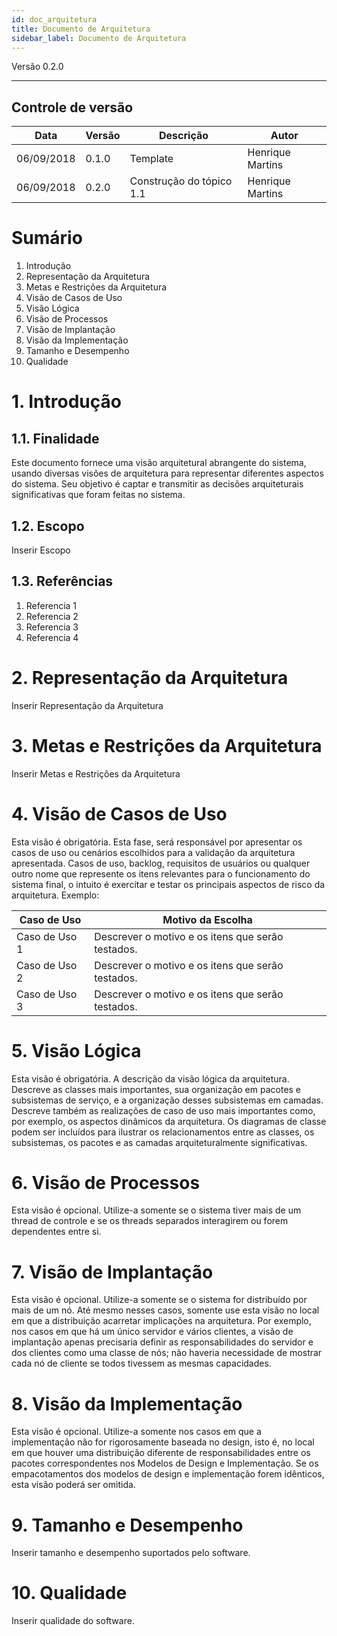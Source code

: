 ```yaml
---
id: doc_arquitetura
title: Documento de Arquitetura
sidebar_label: Documento de Arquitetura
---
```


Versão 0.2.0
___

## Controle de versão

| **Data** | **Versão** | **Descrição** | **Autor** |
| --- | --- | --- | --- |
| 06/09/2018 | 0.1.0 | Template | Henrique Martins |
| 06/09/2018 | 0.2.0 | Construção do tópico 1.1 | Henrique Martins |


# Sumário

1. Introdução </br>
2. Representação da Arquitetura </br>
3. Metas e Restrições da Arquitetura </br>
4. Visão de Casos de Uso </br>
5. Visão Lógica </br>
6. Visão de Processos </br>
7. Visão de Implantação </br>
8. Visão da Implementação </br>
9. Tamanho e Desempenho </br>
10. Qualidade </br>

# 1. Introdução

## 1.1. Finalidade

<p> Este documento fornece uma visão arquitetural abrangente do sistema, usando diversas visões de arquitetura para representar diferentes aspectos do sistema. Seu objetivo é captar e transmitir as decisões arquiteturais significativas que foram feitas no sistema.
 </p>

## 1.2. Escopo

<p> Inserir Escopo</p>

## 1.3. Referências

  1. Referencia 1
  2. Referencia 2
  3. Referencia 3
  4. Referencia 4


# 2. Representação da Arquitetura

 <p>Inserir Representação da Arquitetura</p>

# 3. Metas e Restrições da Arquitetura

 Inserir Metas e Restrições da Arquitetura

# 4. Visão de Casos de Uso

Esta visão é obrigatória. Esta fase, será responsável por apresentar os casos de uso ou cenários escolhidos para a validação da arquitetura apresentada. Casos de uso, backlog, requisitos de usuários ou qualquer outro nome que represente os itens relevantes para o funcionamento do sistema final, o intuito é exercitar e testar os principais aspectos de risco da arquitetura. Exemplo:

| **Caso de Uso** | **Motivo da Escolha** |
| --- | --- |
| Caso de Uso 1 | Descrever o motivo e os itens que serão testados.|
| Caso de Uso 2 | Descrever o motivo e os itens que serão testados.|
| Caso de Uso 3 | Descrever o motivo e os itens que serão testados.|

# 5. Visão Lógica

Esta visão é obrigatória. A descrição da visão lógica da arquitetura. Descreve as classes mais importantes, sua organização em pacotes e subsistemas de serviço, e a organização desses subsistemas em camadas. Descreve também as realizações de caso de uso mais importantes como, por exemplo, os aspectos dinâmicos da arquitetura. Os diagramas de classe podem ser incluídos para ilustrar os relacionamentos entre as classes, os subsistemas, os pacotes e as camadas arquiteturalmente significativas.

# 6. Visão de Processos

Esta visão é opcional. Utilize-a somente se o sistema tiver mais de um thread de controle e se os threads separados interagirem ou forem dependentes entre si.

# 7. Visão de Implantação

Esta visão é opcional. Utilize-a somente se o sistema for distribuído por mais de um nó. Até mesmo nesses casos, somente use esta visão no local em que a distribuição acarretar implicações na arquitetura. Por exemplo, nos casos em que há um único servidor e vários clientes, a visão de implantação apenas precisaria definir as responsabilidades do servidor e dos clientes como uma classe de nós; não haveria necessidade de mostrar cada nó de cliente se todos tivessem as mesmas capacidades.

# 8. Visão da Implementação

Esta visão é opcional. Utilize-a somente nos casos em que a implementação não for rigorosamente baseada no design, isto é, no local em que houver uma distribuição diferente de responsabilidades entre os pacotes correspondentes nos Modelos de Design e Implementação. Se os empacotamentos dos modelos de design e implementação forem idênticos, esta visão poderá ser omitida.

# 9. Tamanho e Desempenho

Inserir tamanho e desempenho suportados pelo software.

# 10. Qualidade

Inserir qualidade do software.
